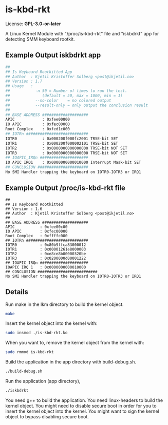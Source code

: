 # is-kbd-rkt
License: **GPL-3.0-or-later**  

A Linux Kernel Module with "/proc/is-kbd-rkt" file and "iskbdrkt" app for detecting SMM keyboard rootkit. 
 
## Example Output iskbdrkt app
```bash
##
## Is Keyboard Rootkitted App 
## Author  : Kjetil Kristoffer Solberg <post@ikjetil.no>
## Version : 1.7
## Usage   : 
##           -n 50 = Number of times to run the test.
##              (default = 50, max = 1000, min = 1)
##           --no-color    = no colored output
##           --result-only = only output the conclusion result
##
## BASE ADDRESS ####################
APIC            : 0xfee00800
IO APIC         : 0xfec00000
Root Complex    : 0xfed1c000
## IOTRn ###########################
IOTR0           : 0x000200f000fc2001 TRSE-bit SET
IOTR1           : 0x000200f000002101 TRSE-bit SET
IOTR2           : 0x0000000000000000 TRSE-bit NOT SET
IOTR3           : 0x0000000000000000 TRSE-bit NOT SET
## IOAPIC_IRQn #####################
IO APIC IRQ1    : 0x0000000000010000 Interrupt Mask-bit SET
## CONCLUSION ######################
No SMI Handler trapping the keyboard on IOTR0-IOTR3 or IRQ1
```

## Example Output /proc/is-kbd-rkt file
```text
##
## Is Keyboard Rootkitted
## Version : 1.6
## Author  : Kjetil Kristoffer Solberg <post@ikjetil.no>
##
## BASE ADDRESS ####################
APIC           : 0xfee00c00
IO APIC        : 0xfec00000
Root Complex   : 0xffffc000
## IOTRn ###########################
IOTR0          : 0x80b9ffca83000012
IOTR1          : 0x00001261e8000003
IOTR2          : 0xe8ce8b00000320be
IOTR3          : 0x0200000d00001222
## IOAPIC IRQn #####################
IOAPIC IRQ 1   : 0x0000000000010000
## CONCLUSION ##########################
No SMI Handler trapping the keyboard on IOTR0-IOTR3 or IRQ1
```

## Details 
Run make in the lkm directory to build the kernel object.
```bash
make
```

Insert the kernel object into the kernel with: 
```bash
sudo insmod ./is-kbd-rkt.ko
```

When you want to, remove the kernel object from the kernel with:
```bash
sudo rmmod is-kbd-rkt
```

Build the application in the app directory with build-debug.sh.
```bash
./build-debug.sh
```

Run the application (app directory),
```bash
./iskbdrkt
```



You need g++ to build the application. 
You need linux-headers to build the kernel object. 
You might need to disable secure boot in order for you to insert the kernel object into the kernel. 
You might want to sign the kernel object to bypass disabling secure boot.

